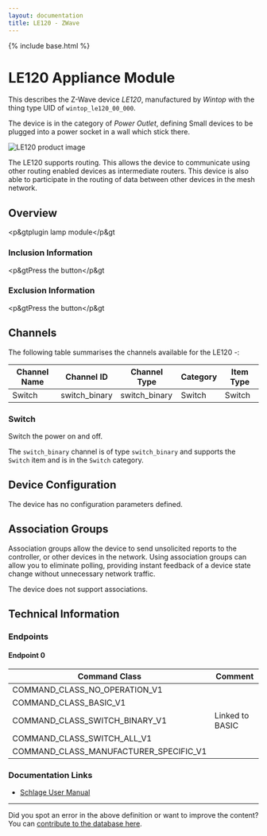 ```yaml
---
layout: documentation
title: LE120 - ZWave
---
```


{% include base.html %}

# LE120 Appliance Module
This describes the Z-Wave device *LE120*, manufactured by *Wintop* with the thing type UID of ```wintop_le120_00_000```.

The device is in the category of *Power Outlet*, defining Small devices to be plugged into a power socket in a wall which stick there.

![LE120 product image](https://opensmarthouse.org/zwavedatabase/389/image/)


The LE120 supports routing. This allows the device to communicate using other routing enabled devices as intermediate routers.  This device is also able to participate in the routing of data between other devices in the mesh network.

## Overview

<p&gtplugin lamp module</p&gt

### Inclusion Information

<p&gtPress the button</p&gt

### Exclusion Information

<p&gtPress the button</p&gt

## Channels

The following table summarises the channels available for the LE120 -:

| Channel Name | Channel ID | Channel Type | Category | Item Type |
|--------------|------------|--------------|----------|-----------|
| Switch | switch_binary | switch_binary | Switch | Switch | 

### Switch
Switch the power on and off.

The ```switch_binary``` channel is of type ```switch_binary``` and supports the ```Switch``` item and is in the ```Switch``` category.



## Device Configuration

The device has no configuration parameters defined.

## Association Groups

Association groups allow the device to send unsolicited reports to the controller, or other devices in the network. Using association groups can allow you to eliminate polling, providing instant feedback of a device state change without unnecessary network traffic.

The device does not support associations.
## Technical Information

### Endpoints

#### Endpoint 0

| Command Class | Comment |
|---------------|---------|
| COMMAND_CLASS_NO_OPERATION_V1| |
| COMMAND_CLASS_BASIC_V1| |
| COMMAND_CLASS_SWITCH_BINARY_V1| Linked to BASIC|
| COMMAND_CLASS_SWITCH_ALL_V1| |
| COMMAND_CLASS_MANUFACTURER_SPECIFIC_V1| |

### Documentation Links

* [Schlage User Manual](https://opensmarthouse.org/zwavedatabase/389/SchlageManual.pdf)

---

Did you spot an error in the above definition or want to improve the content?
You can [contribute to the database here](https://opensmarthouse.org/zwavedatabase/389).
